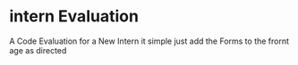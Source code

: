 # intern Evaluation
A Code Evaluation for a New Intern
it simple just add the Forms to the frornt age as directed
